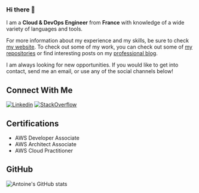 ### Hi there 👋

<!--
**antoinedelia/antoinedelia** is a ✨ _special_ ✨ repository because its `README.md` (this file) appears on your GitHub profile.

Here are some ideas to get you started:

- 🔭 I’m currently working on ...
- 🌱 I’m currently learning ...
- 👯 I’m looking to collaborate on ...
- 🤔 I’m looking for help with ...
- 💬 Ask me about ...
- 📫 How to reach me: ...
- ⚡ Fun fact: ...
-->

I am a **Cloud & DevOps Engineer** from __France__ with knowledge of a wide variety of languages and tools.

For more information about my experience and my skills, be sure to check [my website](https://antoinedelia.fr). To check out some of my work, you can check out some of [my repositories](https://github.com/antoinedelia?tab=repositories) or find interesting posts on my [professional blog](https://cloud.antoinedelia.fr/en).

I am always looking for new opportunities. If you would like to get into contact, send me an email, or use any of the social channels below!

## Connect With Me

[![Linkedin](https://img.shields.io/badge/LinkedIn-Antoine%20Delia-blue?logo=linkedin)](https://www.linkedin.com/in/antoinedelia/)
[![StackOverflow](https://img.shields.io/stackexchange/stackoverflow/r/4141606?color=gold&label=StackOverflow&logo=stackoverflow&logoColor=white)](https://stackoverflow.com/users/4141606/antoine-delia)

## Certifications

- AWS Developer Associate
- AWS Architect Associate
- AWS Cloud Practitioner

## GitHub

![Antoine's GitHub stats](https://github-readme-streak-stats.herokuapp.com/?user=antoinedelia&theme=dark&hide_border=false)

